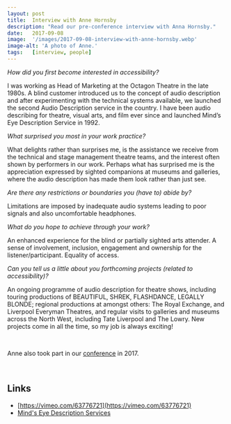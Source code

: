 ```yaml
---
layout: post
title:  Interview with Anne Hornsby
description: "Read our pre-conference interview with Anna Hornsby."
date:   2017-09-08
image:  '/images/2017-09-08-interview-with-anne-hornsby.webp'
image-alt: 'A photo of Anne.'
tags:   [interview, people]
---
```


*How did you first become interested in accessibility?*

I was working as Head of Marketing at the Octagon Theatre in the late 1980s. A blind customer introduced us to the concept of audio description and after experimenting with the technical systems available, we launched the second Audio Description service in the country. I have been audio describing for theatre, visual arts, and film ever since and launched Mind’s Eye Description Service in 1992.

*What surprised you most in your work practice?*

What delights rather than surprises me, is the assistance we receive from the technical and stage management theatre teams, and the interest often shown by performers in our work. Perhaps what has surprised me is the appreciation expressed by sighted companions at museums and galleries, where the audio description has made them look rather than just see.

*Are there any restrictions or boundaries you (have to) abide by?*

Limitations are imposed by inadequate audio systems leading to poor signals and also uncomfortable headphones.

*What do you hope to achieve through your work?*

An enhanced experience for the blind or partially sighted arts attender.  A sense of involvement, inclusion, engagement and ownership for the listener/participant.  Equality of access.

*Can you tell us a little about you forthcoming projects (related to accessibility)?*

An ongoing programme of audio description for theatre shows, including touring productions of BEAUTIFUL, SHREK, FLASHDANCE, LEGALLY BLONDE; regional productions at amongst others: The Royal Exchange, and Liverpool Everyman Theatres, and regular visits to galleries and museums across the North West, including Tate Liverpool and The Lowry.  New projects come in all the time, so my job is always exciting!

<br>

Anne also took part in our [conference](conference-on-accessibility-in-film-television-and-interactive-media) in 2017.

<br>

## Links
- [https://vimeo.com/63776721](https://vimeo.com/63776721)
- [Mind's Eye Description Services](mindseyedescription.co.uk)